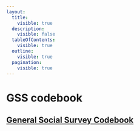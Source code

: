 ```yaml
---
layout:
  title:
    visible: true
  description:
    visible: false
  tableOfContents:
    visible: true
  outline:
    visible: true
  pagination:
    visible: true
---
```


# GSS codebook

## [General Social Survey Codebook](https://drive.google.com/open?id=17QCQIQfIA1lFamZsGquwaK9o3Nns1yp0\&usp=drive\_fs)

